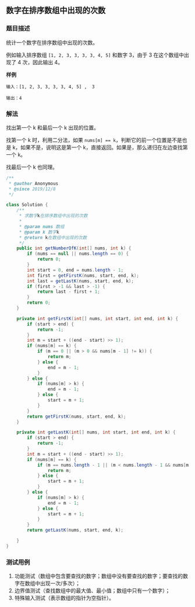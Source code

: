 ## 数字在排序数组中出现的次数

### 题目描述
统计一个数字在排序数组中出现的次数。

例如输入排序数组 `[1, 2, 3, 3, 3, 3, 4, 5]` 和数字 3，由于 3 在这个数组中出现了 4 次，因此输出 4。

**样例**

```
输入：[1, 2, 3, 3, 3, 3, 4, 5] ,  3

输出：4
```

### 解法
找出第一个 k 和最后一个 k 出现的位置。

找第一个 k 时，利用二分法，如果 `nums[m] == k`，判断它的前一个位置是不是也是 k，如果不是，说明这是第一个 k，直接返回。如果是，那么递归在左边查找第一个 k。

找最后一个 k 也同理。


```java
/**
 * @author Anonymous
 * @since 2019/12/8
 */

class Solution {
    /**
     * 求数字k在排序数组中出现的次数
     *
     * @param nums 数组
     * @param k 数字k
     * @return k在数组中出现的次数
     */
    public int getNumberOfK(int[] nums, int k) {
        if (nums == null || nums.length == 0) {
            return 0;
        }
        int start = 0, end = nums.length - 1;
        int first = getFirstK(nums, start, end, k);
        int last = getLastK(nums, start, end, k);
        if (first > -1 && last > -1) {
            return last - first + 1;
        }
        return 0;
    }

    private int getFirstK(int[] nums, int start, int end, int k) {
        if (start > end) {
            return -1;
        }
        int m = start + ((end - start) >> 1);
        if (nums[m] == k) {
            if (m == 0 || (m > 0 && nums[m - 1] != k)) {
                return m;
            } else {
                end = m - 1;
            }
        } else {
            if (nums[m] > k) {
                end = m - 1;
            } else {
                start = m + 1;
            }
        }
        return getFirstK(nums, start, end, k);
    }

    private int getLastK(int[] nums, int start, int end, int k) {
        if (start > end) {
            return -1;
        }
        int m = start + ((end - start) >> 1);
        if (nums[m] == k) {
            if (m == nums.length - 1 || (m < nums.length - 1 && nums[m + 1] != k)) {
                return m;
            } else {
                start = m + 1;
            }
        } else {
            if (nums[m] > k) {
                end = m - 1;
            } else {
                start = m + 1;
            }
        }
        return getLastK(nums, start, end, k);

    }
}
```

### 测试用例
1. 功能测试（数组中包含要查找的数字；数组中没有要查找的数字；要查找的数字在数组中出现一次/多次）；
2. 边界值测试（查找数组中的最大值、最小值；数组中只有一个数字）；
3. 特殊输入测试（表示数组的指针为空指针）。